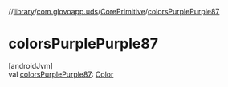 //[library](../../../index.md)/[com.glovoapp.uds](../index.md)/[CorePrimitive](index.md)/[colorsPurplePurple87](colors-purple-purple87.md)

# colorsPurplePurple87

[androidJvm]\
val [colorsPurplePurple87](colors-purple-purple87.md): [Color](https://developer.android.com/reference/kotlin/androidx/compose/ui/graphics/Color.html)
